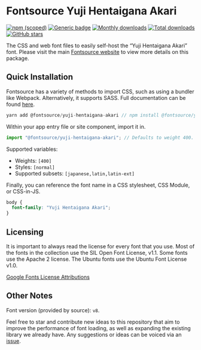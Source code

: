 # Fontsource Yuji Hentaigana Akari

[![npm (scoped)](https://img.shields.io/npm/v/@fontsource/yuji-hentaigana-akari?color=brightgreen)](https://www.npmjs.com/package/@fontsource/yuji-hentaigana-akari) [![Generic badge](https://img.shields.io/badge/fontsource-passing-brightgreen)](https://github.com/fontsource/fontsource) [![Monthly downloads](https://badgen.net/npm/dm/@fontsource/yuji-hentaigana-akari)](https://github.com/fontsource/fontsource) [![Total downloads](https://badgen.net/npm/dt/@fontsource/yuji-hentaigana-akari)](https://github.com/fontsource/fontsource) [![GitHub stars](https://img.shields.io/github/stars/fontsource/fontsource.svg?style=social&label=Star)](https://github.com/fontsource/fontsource/stargazers)

The CSS and web font files to easily self-host the “Yuji Hentaigana Akari” font. Please visit the main [Fontsource website](https://fontsource.org/fonts/yuji-hentaigana-akari) to view more details on this package.

## Quick Installation

Fontsource has a variety of methods to import CSS, such as using a bundler like Webpack. Alternatively, it supports SASS. Full documentation can be found [here](https://fontsource.org/docs/introduction).

```javascript
yarn add @fontsource/yuji-hentaigana-akari // npm install @fontsource/yuji-hentaigana-akari
```

Within your app entry file or site component, import it in.

```javascript
import "@fontsource/yuji-hentaigana-akari"; // Defaults to weight 400.
```

Supported variables:

- Weights: `[400]`
- Styles: `[normal]`
- Supported subsets: `[japanese,latin,latin-ext]`

Finally, you can reference the font name in a CSS stylesheet, CSS Module, or CSS-in-JS.

```css
body {
  font-family: "Yuji Hentaigana Akari";
}
```

## Licensing

It is important to always read the license for every font that you use.
Most of the fonts in the collection use the SIL Open Font License, v1.1. Some fonts use the Apache 2 license. The Ubuntu fonts use the Ubuntu Font License v1.0.

[Google Fonts License Attributions](https://fonts.google.com/attribution)

## Other Notes

Font version (provided by source): `v8`.

Feel free to star and contribute new ideas to this repository that aim to improve the performance of font loading, as well as expanding the existing library we already have. Any suggestions or ideas can be voiced via an [issue](https://github.com/fontsource/fontsource/issues).
